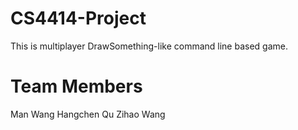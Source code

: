 CS4414-Project
==============

This is multiplayer DrawSomething-like command line based game.

Team Members
============
Man Wang
Hangchen Qu
Zihao Wang
